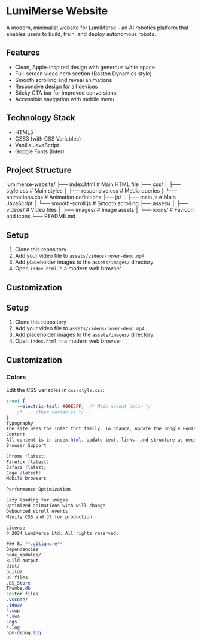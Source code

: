 # LumiMerse Website

A modern, minimalist website for LumiMerse - an AI robotics platform that enables users to build, train, and deploy autonomous robots.

## Features

- Clean, Apple-inspired design with generous white space
- Full-screen video hero section (Boston Dynamics style)
- Smooth scrolling and reveal animations
- Responsive design for all devices
- Sticky CTA bar for improved conversions
- Accessible navigation with mobile menu

## Technology Stack

- HTML5
- CSS3 (with CSS Variables)
- Vanilla JavaScript
- Google Fonts (Inter)

## Project Structure

lumimerse-website/
├── index.html          # Main HTML file
├── css/
│   ├── style.css       # Main styles
│   ├── responsive.css  # Media queries
│   └── animations.css  # Animation definitions
├── js/
│   ├── main.js         # Main JavaScript
│   └── smooth-scroll.js # Smooth scrolling
├── assets/
│   ├── videos/         # Video files
│   ├── images/         # Image assets
│   └── icons/          # Favicon and icons
└── README.md


## Setup

1. Clone this repository
2. Add your video file to `assets/videos/rover-demo.mp4`
3. Add placeholder images to the `assets/images/` directory
4. Open `index.html` in a modern web browser

## Customization

## Setup

1. Clone this repository
2. Add your video file to `assets/videos/rover-demo.mp4`
3. Add placeholder images to the `assets/images/` directory
4. Open `index.html` in a modern web browser

## Customization

### Colors
Edit the CSS variables in `css/style.css`:
```css
:root {
    --electric-teal: #00E5FF;  /* Main accent color */
    /* ... other variables */
}
Typography
The site uses the Inter font family. To change, update the Google Fonts link in index.html and the --font-primary variable.
Content
All content is in index.html. Update text, links, and structure as needed.
Browser Support

Chrome (latest)
Firefox (latest)
Safari (latest)
Edge (latest)
Mobile browsers

Performance Optimization

Lazy loading for images
Optimized animations with will-change
Debounced scroll events
Minify CSS and JS for production

License
© 2024 LumiMerse Ltd. All rights reserved.

### 8. **.gitignore**
Dependencies
node_modules/
Build output
dist/
build/
OS files
.DS_Store
Thumbs.db
Editor files
.vscode/
.idea/
*.swp
*.swo
Logs
*.log
npm-debug.log